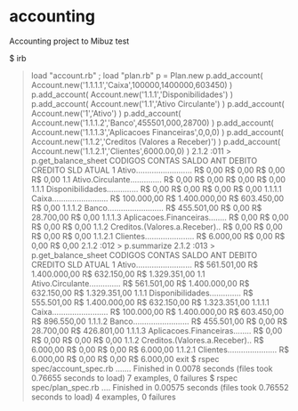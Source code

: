 accounting
=========

Accounting project to Mibuz test

$ irb
> load "account.rb" ; load "plan.rb"
> p = Plan.new
> p.add_account( Account.new('1.1.1.1','Caixa',100000,1400000,603450) )
> p.add_account( Account.new('1.1.1','Disponibilidades') )
> p.add_account( Account.new('1.1','Ativo Circulante') )
> p.add_account( Account.new('1','Ativo') )
> p.add_account( Account.new('1.1.1.2','Banco',455501,000,28700) )
> p.add_account( Account.new('1.1.1.3','Aplicacoes Financeiras',0,0,0) )
> p.add_account( Account.new('1.1.2','Creditos (Valores a Receber)') )
> p.add_account( Account.new('1.1.2.1','Clientes',6000.00,0) )
2.1.2 :011 > p.get_balance_sheet
CODIGOS CONTAS SALDO ANT DEBITO CREDITO SLD ATUAL
1 Ativo......................... R$ 0,00 R$ 0,00 R$ 0,00 R$ 0,00
1.1 Ativo.Circulante.............. R$ 0,00 R$ 0,00 R$ 0,00 R$ 0,00
1.1.1 Disponibilidades.............. R$ 0,00 R$ 0,00 R$ 0,00 R$ 0,00
1.1.1.1 Caixa......................... R$ 100.000,00 R$ 1.400.000,00 R$ 603.450,00 R$ 0,00
1.1.1.2 Banco......................... R$ 455.501,00 R$ 0,00 R$ 28.700,00 R$ 0,00
1.1.1.3 Aplicacoes.Financeiras........ R$ 0,00 R$ 0,00 R$ 0,00 R$ 0,00
1.1.2 Creditos.(Valores.a.Receber).. R$ 0,00 R$ 0,00 R$ 0,00 R$ 0,00
1.1.2.1 Clientes...................... R$ 6.000,00 R$ 0,00 R$ 0,00 R$ 0,00
2.1.2 :012 > p.summarize
2.1.2 :013 > p.get_balance_sheet
CODIGOS CONTAS SALDO ANT DEBITO CREDITO SLD ATUAL
1 Ativo......................... R$ 561.501,00 R$ 1.400.000,00 R$ 632.150,00 R$ 1.329.351,00
1.1 Ativo.Circulante.............. R$ 561.501,00 R$ 1.400.000,00 R$ 632.150,00 R$ 1.329.351,00
1.1.1 Disponibilidades.............. R$ 555.501,00 R$ 1.400.000,00 R$ 632.150,00 R$ 1.323.351,00
1.1.1.1 Caixa......................... R$ 100.000,00 R$ 1.400.000,00 R$ 603.450,00 R$ 896.550,00
1.1.1.2 Banco......................... R$ 455.501,00 R$ 0,00 R$ 28.700,00 R$ 426.801,00
1.1.1.3 Aplicacoes.Financeiras........ R$ 0,00 R$ 0,00 R$ 0,00 R$ 0,00
1.1.2 Creditos.(Valores.a.Receber).. R$ 6.000,00 R$ 0,00 R$ 0,00 R$ 6.000,00
1.1.2.1 Clientes...................... R$ 6.000,00 R$ 0,00 R$ 0,00 R$ 6.000,00
>exit
$ rspec spec/account_spec.rb
.......
Finished in 0.0078 seconds (files took 0.76655 seconds to load)
7 examples, 0 failures
$ rspec spec/plan_spec.rb
....
Finished in 0.00575 seconds (files took 0.76552 seconds to load)
4 examples, 0 failures